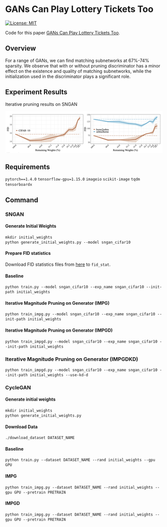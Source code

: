# GANs Can Play Lottery Tickets Too

[![License: MIT](https://img.shields.io/badge/License-MIT-green.svg)](https://opensource.org/licenses/MIT)

Code for this paper [GANs Can Play Lottery Tickets Too](https://openreview.net/forum?id=1AoMhc_9jER).
## Overview

For a range of GANs, we can find matching subnetworks at 67%-74% sparsity. We observe that with or without pruning discriminator has a minor effect on the existence and quality of matching subnetworks, while the initialization used in the discriminator plays a significant role.

## Experiment Results

Iterative pruning results on SNGAN

![](https://github.com/VITA-Group/GAN-LTH/blob/main/Figs/result.png)

## Requirements

`pytorch==1.4.0`
`tensorflow-gpu=1.15.0`
`imageio`
`scikit-image`
`tqdm`
`tensorboardx`

## Command


### SNGAN

#### Generate Initial Weights
```
mkdir initial_weights
python generate_initial_weights.py --model sngan_cifar10
```
#### Prepare FID statistics

Download FID statistics files from [here](https://drive.google.com/drive/folders/1UUQVT2Zj-kW1c2FJOFIdGdlDHA3gFJJd) to `fid_stat`. 

#### Baseline
```
python train.py --model sngan_cifar10 --exp_name sngan_cifar10 --init-path initial_weights
```
#### Iterative Magnitude Pruning on Generator (IMPG)
```
python train_impg.py --model sngan_cifar10 --exp_name sngan_cifar10 --init-path initial_weights 
```
#### Iterative Magnitude Pruning on Generator (IMPGD)
```
python train_impgd.py --model sngan_cifar10 --exp_name sngan_cifar10 --init-path initial_weights 
```
### Iterative Magnitude Pruning on Generator (IMPGDKD)

```
python train_impgd.py --model sngan_cifar10 --exp_name sngan_cifar10 --init-path initial_weights --use-kd-d
```

### CycleGAN

#### Generate initial weights

```
mkdir initial_weights
python generate_initial_weights.py
```

#### Download Data

```
./download_dataset DATASET_NAME
```
#### Baseline

```
python train.py --dataset DATASET_NAME --rand initial_weights --gpu GPU 
```

#### IMPG

```
python train_impg.py --dataset DATASET_NAME --rand initial_weights --gpu GPU --pretrain PRETRAIN
```

#### IMPGD

```
python train_impg.py --dataset DATASET_NAME --rand initial_weights --gpu GPU --pretrain PRETRAIN
```